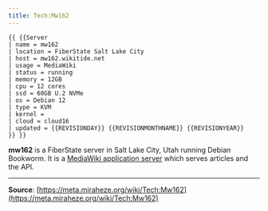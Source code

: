 ```yaml
---
title: Tech:Mw162
---
```


```
{{ {{Server
| name = mw162
| location = FiberState Salt Lake City
| host = mw162.wikitide.net
| usage = MediaWiki
| status = running
| memory = 12GB
| cpu = 12 cores
| ssd = 60GB U.2 NVMe
| os = Debian 12
| type = KVM
| kernel =
| cloud = cloud16
| updated = {{REVISIONDAY}} {{REVISIONMONTHNAME}} {{REVISIONYEAR}}
}} }}
```

**mw162** is a FiberState server in Salt Lake City, Utah running Debian Bookworm. It is a [MediaWiki application server](https://meta.miraheze.org/wiki/Tech:MediaWiki_appserver) which serves articles and the API.

----
**Source**: [https://meta.miraheze.org/wiki/Tech:Mw162](https://meta.miraheze.org/wiki/Tech:Mw162)